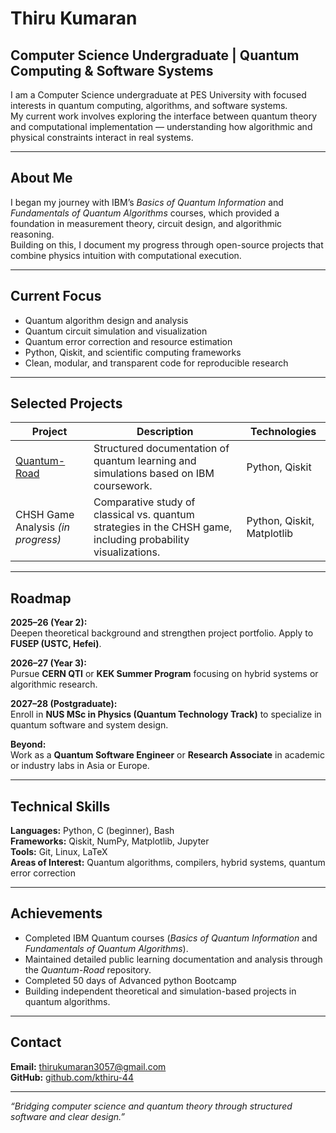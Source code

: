 # Thiru Kumaran

## Computer Science Undergraduate | Quantum Computing & Software Systems

I am a Computer Science undergraduate at PES University with focused interests in quantum computing, algorithms, and software systems.  
My current work involves exploring the interface between quantum theory and computational implementation — understanding how algorithmic and physical constraints interact in real systems.

---

## About Me

I began my journey with IBM’s *Basics of Quantum Information* and *Fundamentals of Quantum Algorithms* courses, which provided a foundation in measurement theory, circuit design, and algorithmic reasoning.  
Building on this, I document my progress through open-source projects that combine physics intuition with computational execution.

---

## Current Focus

- Quantum algorithm design and analysis  
- Quantum circuit simulation and visualization  
- Quantum error correction and resource estimation  
- Python, Qiskit, and scientific computing frameworks  
- Clean, modular, and transparent code for reproducible research  

---

## Selected Projects

| Project | Description | Technologies |
|----------|--------------|---------------|
| [Quantum-Road](https://github.com/kthiru-44/Quantum-Road) | Structured documentation of quantum learning and simulations based on IBM coursework. | Python, Qiskit |
| CHSH Game Analysis *(in progress)* | Comparative study of classical vs. quantum strategies in the CHSH game, including probability visualizations. | Python, Qiskit, Matplotlib |

---

## Roadmap

**2025–26 (Year 2):**  
Deepen theoretical background and strengthen project portfolio. Apply to **FUSEP (USTC, Hefei)**.  

**2026–27 (Year 3):**  
Pursue **CERN QTI** or **KEK Summer Program** focusing on hybrid systems or algorithmic research.  

**2027–28 (Postgraduate):**  
Enroll in **NUS MSc in Physics (Quantum Technology Track)** to specialize in quantum software and system design.  

**Beyond:**  
Work as a **Quantum Software Engineer** or **Research Associate** in academic or industry labs in Asia or Europe.

---

## Technical Skills

**Languages:** Python, C (beginner), Bash  
**Frameworks:** Qiskit, NumPy, Matplotlib, Jupyter  
**Tools:** Git, Linux, LaTeX  
**Areas of Interest:** Quantum algorithms, compilers, hybrid systems, quantum error correction  

---

## Achievements

- Completed IBM Quantum courses (*Basics of Quantum Information* and *Fundamentals of Quantum Algorithms*).  
- Maintained detailed public learning documentation and analysis through the *Quantum-Road* repository.  
- Completed 50 days of Advanced python Bootcamp
- Building independent theoretical and simulation-based projects in quantum algorithms.  

---


## Contact
 
**Email:** thirukumaran3057@gmail.com  
**GitHub:** [github.com/kthiru-44](https://github.com/kthiru-44)

---

*“Bridging computer science and quantum theory through structured software and clear design.”*
